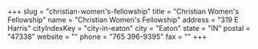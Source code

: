 +++
slug = "christian-women's-fellowship"
title = "Christian Women's Fellowship"
name = "Christian Women's Fellowship"
address = "319 E Harris"
cityIndexKey = "city-in-eaton"
city = "Eaton"
state = "IN"
postal = "47338"
website = ""
phone = "765 396-9395"
fax = ""
+++
